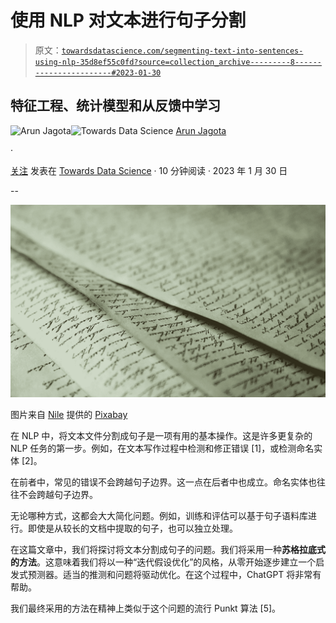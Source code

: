 # 使用 NLP 对文本进行句子分割

> 原文：[`towardsdatascience.com/segmenting-text-into-sentences-using-nlp-35d8ef55c0fd?source=collection_archive---------8-----------------------#2023-01-30`](https://towardsdatascience.com/segmenting-text-into-sentences-using-nlp-35d8ef55c0fd?source=collection_archive---------8-----------------------#2023-01-30)

## **特征工程、统计模型和从反馈中学习**

[](https://jagota-arun.medium.com/?source=post_page-----35d8ef55c0fd--------------------------------)![Arun Jagota](https://jagota-arun.medium.com/?source=post_page-----35d8ef55c0fd--------------------------------)[](https://towardsdatascience.com/?source=post_page-----35d8ef55c0fd--------------------------------)![Towards Data Science](https://towardsdatascience.com/?source=post_page-----35d8ef55c0fd--------------------------------) [Arun Jagota](https://jagota-arun.medium.com/?source=post_page-----35d8ef55c0fd--------------------------------)

·

[关注](https://medium.com/m/signin?actionUrl=https%3A%2F%2Fmedium.com%2F_%2Fsubscribe%2Fuser%2Fef9ed921edad&operation=register&redirect=https%3A%2F%2Ftowardsdatascience.com%2Fsegmenting-text-into-sentences-using-nlp-35d8ef55c0fd&user=Arun+Jagota&userId=ef9ed921edad&source=post_page-ef9ed921edad----35d8ef55c0fd---------------------post_header-----------) 发表在 [Towards Data Science](https://towardsdatascience.com/?source=post_page-----35d8ef55c0fd--------------------------------) · 10 分钟阅读 · 2023 年 1 月 30 日[](https://medium.com/m/signin?actionUrl=https%3A%2F%2Fmedium.com%2F_%2Fvote%2Ftowards-data-science%2F35d8ef55c0fd&operation=register&redirect=https%3A%2F%2Ftowardsdatascience.com%2Fsegmenting-text-into-sentences-using-nlp-35d8ef55c0fd&user=Arun+Jagota&userId=ef9ed921edad&source=-----35d8ef55c0fd---------------------clap_footer-----------)

--

[](https://medium.com/m/signin?actionUrl=https%3A%2F%2Fmedium.com%2F_%2Fbookmark%2Fp%2F35d8ef55c0fd&operation=register&redirect=https%3A%2F%2Ftowardsdatascience.com%2Fsegmenting-text-into-sentences-using-nlp-35d8ef55c0fd&source=-----35d8ef55c0fd---------------------bookmark_footer-----------)![](img/b2d3d765f44d8d3e011a1660ef32353e.png)

图片来自 [Nile](https://pixabay.com/users/nile-598962/?utm_source=link-attribution&utm_medium=referral&utm_campaign=image&utm_content=623167) 提供的 [Pixabay](https://pixabay.com/)

在 NLP 中，将文本文件分割成句子是一项有用的基本操作。这是许多更复杂的 NLP 任务的第一步。例如，在文本写作过程中检测和修正错误 [1]，或检测命名实体 [2]。

在前者中，常见的错误不会跨越句子边界。这一点在后者中也成立。命名实体也往往不会跨越句子边界。

无论哪种方式，这都会大大简化问题。例如，训练和评估可以基于句子语料库进行。即使是从较长的文档中提取的句子，也可以独立处理。

在这篇文章中，我们将探讨将文本分割成句子的问题。我们将采用一种**苏格拉底式的方法**。这意味着我们将以一种“迭代假设优化”的风格，从零开始逐步建立一个启发式预测器。适当的推测和问题将驱动优化。在这个过程中，ChatGPT 将非常有帮助。

我们最终采用的方法在精神上类似于这个问题的流行 Punkt 算法 [5]。
